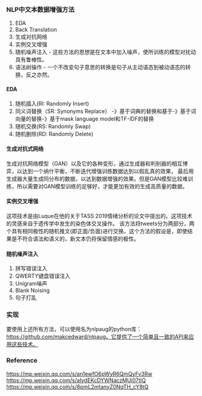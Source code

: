 ### NLP中文本数据增强方法
1. EDA  
2. Back Translation  
3. 生成对抗网络  
4. 实例交叉增强
5. 随机噪声注入 - 这些方法的思想是在文本中加入噪声，使所训练的模型对扰动具有鲁棒性。
6. 语法树操作 - 一个不改变句子意思的转换是句子从主动语态到被动语态的转换，反之亦然。


#### EDA
1) 随机插入(RI: Randomly Insert)  
2) 同义词替换（SR: Synonyms Replace） -》基于词典的替换和基于-》基于词向量的替换-》基于mask language model和TF-IDF的替换
3) 随机交换(RS: Randomly Swap)  
4) 随机删除(RD: Randomly Delete)  

#### 生成对抗式网络
生成对抗网络模型（GAN）以及它的各种变形，通过生成器和判别器的相互博弈，以达到一个纳什平衡，不断迭代增强训练数据达到以假乱真的效果，
最后用生成器大量生成同分布的数据，以达到数据增强的效果。但是GAN模型比较难训练，所以需要对GAN模型训练的足够好，才能更加有效的生成高质量的数据。  

#### 实例交叉增强

这项技术是由Luque在他的关于TASS 2019情绪分析的论文中提出的。这项技术的灵感来自于遗传学中发生的染色体交叉操作。
该方法将tweets分为两部分，两个具有相同极性的随机推文(即正面/负面)进行交换。这个方法的假设是，即使结果是不符合语法和语义的，新文本仍将保留情感的极性。

#### 随机噪声注入
1) 拼写错误注入  
2) QWERTY键盘错误注入  
3) Unigram噪声  
4) Blank Noising
5) 句子打乱

### 实现
要使用上述所有方法，可以使用名为nlpaug的python库：https://github.com/makcedward/nlpaug。它提供了一个简单且一致的API来应用这些技术。

### Reference
https://mp.weixin.qq.com/s/an1ewfO6pWyR6QmQyFv3Rw
https://mp.weixin.qq.com/s/aIydEKcDYWNaczMUi07tIQ
https://mp.weixin.qq.com/s/8pmL2mtanyZ0NqTH_cY8tQ
